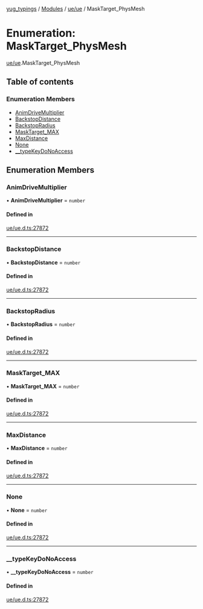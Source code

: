 [yug_typings](../README.md) / [Modules](../modules.md) / [ue/ue](../modules/ue_ue.md) / MaskTarget\_PhysMesh

# Enumeration: MaskTarget\_PhysMesh

[ue/ue](../modules/ue_ue.md).MaskTarget_PhysMesh

## Table of contents

### Enumeration Members

- [AnimDriveMultiplier](ue_ue.MaskTarget_PhysMesh.md#animdrivemultiplier)
- [BackstopDistance](ue_ue.MaskTarget_PhysMesh.md#backstopdistance)
- [BackstopRadius](ue_ue.MaskTarget_PhysMesh.md#backstopradius)
- [MaskTarget\_MAX](ue_ue.MaskTarget_PhysMesh.md#masktarget_max)
- [MaxDistance](ue_ue.MaskTarget_PhysMesh.md#maxdistance)
- [None](ue_ue.MaskTarget_PhysMesh.md#none)
- [\_\_typeKeyDoNoAccess](ue_ue.MaskTarget_PhysMesh.md#__typekeydonoaccess)

## Enumeration Members

### AnimDriveMultiplier

• **AnimDriveMultiplier** = `number`

#### Defined in

[ue/ue.d.ts:27872](https://github.com/YugMetaverse/yug_typings/blob/b7d9b19/ue/ue.d.ts#L27872)

___

### BackstopDistance

• **BackstopDistance** = `number`

#### Defined in

[ue/ue.d.ts:27872](https://github.com/YugMetaverse/yug_typings/blob/b7d9b19/ue/ue.d.ts#L27872)

___

### BackstopRadius

• **BackstopRadius** = `number`

#### Defined in

[ue/ue.d.ts:27872](https://github.com/YugMetaverse/yug_typings/blob/b7d9b19/ue/ue.d.ts#L27872)

___

### MaskTarget\_MAX

• **MaskTarget\_MAX** = `number`

#### Defined in

[ue/ue.d.ts:27872](https://github.com/YugMetaverse/yug_typings/blob/b7d9b19/ue/ue.d.ts#L27872)

___

### MaxDistance

• **MaxDistance** = `number`

#### Defined in

[ue/ue.d.ts:27872](https://github.com/YugMetaverse/yug_typings/blob/b7d9b19/ue/ue.d.ts#L27872)

___

### None

• **None** = `number`

#### Defined in

[ue/ue.d.ts:27872](https://github.com/YugMetaverse/yug_typings/blob/b7d9b19/ue/ue.d.ts#L27872)

___

### \_\_typeKeyDoNoAccess

• **\_\_typeKeyDoNoAccess** = `number`

#### Defined in

[ue/ue.d.ts:27872](https://github.com/YugMetaverse/yug_typings/blob/b7d9b19/ue/ue.d.ts#L27872)
